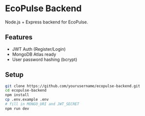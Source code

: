 # EcoPulse Backend

Node.js + Express backend for EcoPulse.

## Features
- JWT Auth (Register/Login)
- MongoDB Atlas ready
- User password hashing (bcrypt)

## Setup

```bash
git clone https://github.com/yourusername/ecopulse-backend.git
cd ecopulse-backend
npm install
cp .env.example .env
# fill in MONGO_URI and JWT_SECRET
npm run dev
